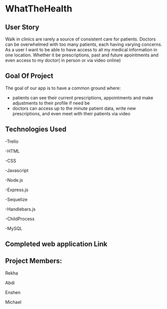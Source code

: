 # WhatTheHealth


## User Story
Walk in clinics are rarely a source of consistent care for patients. Doctors can be overwhelmed with too many patients, each having varying concerns. As a user I want to be able to have access to all my medical information in one location. Whether it be prescriptions, past and future apointments and even access to my doctor( in person or via video online)



## Goal Of Project
The goal of our app is to have a common ground where:

 - patients can see their current prescriptions, appointments and make adjustments to their profile if need be
 - doctors can access up to the minute patient data, write new prescriptions, and even meet with their patients via video 




## Technologies Used
-Trello


-HTML


-CSS


-Javascript


-Node.js

  -Express.js
  
  -Sequelize
  
  -Handlebars.js
  
  -ChildProcess
  
  
-MySQL


## Completed web application Link


## Project Members:


Rekha


Abdi


Enshen


Michael






